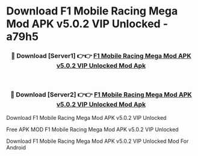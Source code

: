 # Download F1 Mobile Racing Mega Mod APK v5.0.2 VIP Unlocked - a79h5



<div align="center">
<h3>🔴 Download [Server1] 👉👉 <a href="https://momento.my/?title=F1_Mobile_Racing_Mega_Mod_APK_v5.0.2_VIP_Unlocked">F1 Mobile Racing Mega Mod APK v5.0.2 VIP Unlocked Mod Apk</a></h3><br>

<h3>🔴 Download [Server2] 👉👉 <a href="https://momento.my/?title=F1_Mobile_Racing_Mega_Mod_APK_v5.0.2_VIP_Unlocked">F1 Mobile Racing Mega Mod APK v5.0.2 VIP Unlocked Mod Apk</a></h3>
</div>



Download F1 Mobile Racing Mega Mod APK v5.0.2 VIP Unlocked 

Free APK MOD F1 Mobile Racing Mega Mod APK v5.0.2 VIP Unlocked 

Download F1 Mobile Racing Mega Mod APK v5.0.2 VIP Unlocked Mod For Android
